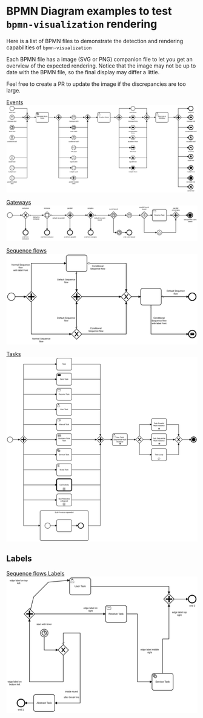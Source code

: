 # BPMN Diagram examples to test `bpmn-visualization` rendering

Here is a list of BPMN files to demonstrate the detection and rendering capabilities of `bpmn-visualization`

Each BPMN file has a image (SVG or PNG) companion file to let you get an overview of the expected rendering. Notice that
the image may not be up to date with the BPMN file, so the final display may differ a little.  

Feel free to create a PR to update the image if the discrepancies are too large.


[Events](all_event_types.bpmn)
![events](all_event_types__bpmn.io.svg)

[Gateways](all_gateway_types.bpmn)
![gateways](all_gateway_types__bpmn.io.svg)

[Sequence flows](all_sequence_flow_types.bpmn)
![sequence flows](./all_sequence_flow_types__bpmnio.svg)

[Tasks](all_task_types.bpmn)
![tasks](all_task_types__bpmnio.svg)


## Labels

[Sequence flows Labels](label_sequence_flows.bpmn)
![Sequence flows labels](label_sequence_flows__bpmnio.svg)
